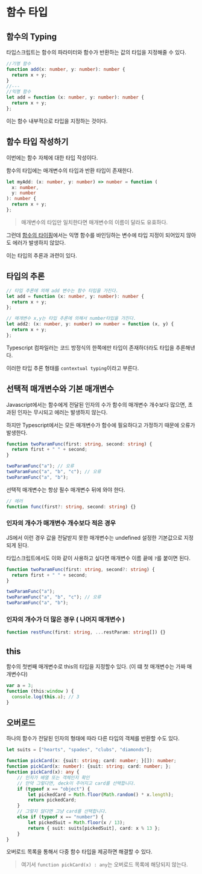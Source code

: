# 함수 타입

## 함수의 Typing

타입스크립트는 함수의 파라미터와 함수가 반환하는 값의 타입을 지정해줄 수 있다.

```ts
//기명 함수
function add(x: number, y: number): number {
  return x + y;
}
//---
//익명 함수
let add = function (x: number, y: number): number {
  return x + y;
};
```

이는 함수 내부적으로 타입을 지정하는 것이다.

## 함수 타입 작성하기

이번에는 함수 자체에 대한 타입 작성이다.

함수의 타입에는 매개변수의 타입과 반환 타입이 존재한다.

```ts
let myAdd: (x: number, y: number) => number = function (
  x: number,
  y: number
): number {
  return x + y;
};
```

> 매개변수의 타입만 일치한다면 매개변수의 이름이 달라도 유효하다.

그런데 [함수의 타이핑](#함수의-typing)에서는 익명 함수를 바인딩하는 변수에 타입 지정이 되어있지 않아도 에러가 발생하지 않았다.

이는 타입의 추론과 과련이 있다.

## 타입의 추론

```ts
// 타입 추론에 의해 add 변수는 함수 타입을 가진다.
let add = function (x: number, y: number): number {
  return x + y;
};

// 매개변수 x,y는 타입 추론에 의해서 number타입을 가진다.
let add2: (x: number, y: number) => number = function (x, y) {
  return x + y;
};
```

Typescript 컴파일러는 코드 방정식의 한쪽에만 타입이 존재하더라도 타입을 추론해낸다.

이러한 타입 추론 형태를 `contextual typing`이라고 부른다.

## 선택적 매개변수와 기본 매개변수

Javascript에서는 함수에게 전달된 인자의 수가 함수의 매개변수 개수보다 많으면, 초과된 인자는 무시되고 에러는 발생하지 않는다.

하지만 Typescript에서는 모든 매개변수가 함수에 필요하다고 가정하기 때문에 오류가 발생한다.

```ts
function twoParamFunc(first: string, second: string) {
  return first + " " + second;
}

twoParamFunc("a"); // 오류
twoParamFunc("a", "b", "c"); // 오류
twoParamFunc("a", "b");
```

선택적 매개변수는 항상 필수 매개변수 뒤에 와야 한다.

```ts
// 에러
function func(first?: string, second: string) {}
```

### 인자의 개수가 매개변수 개수보다 적은 경우

JS에서 이런 경우 값을 전달받지 못한 매개변수는 undefined 설정한 기본값으로 지정되게 된다.

타입스크립트에서도 이와 같이 사용하고 싶다면 매개변수 이름 끝에 `?`를 붙이면 된다.

```ts
function twoParamFunc(first: string, second?: string) {
  return first + " " + second;
}

twoParamFunc("a");
twoParamFunc("a", "b", "c"); // 오류
twoParamFunc("a", "b");
```

### 인자의 개수가 더 많은 경우 ( 나머지 매개변수 )

```ts
function restFunc(first: string, ...restParam: string[]) {}
```

## this

함수의 첫번째 매개변수로 this의 타입을 지정할수 있다. (이 떄 첫 매개변수는 가짜 매개변수다)

```ts
var a = 3;
function (this:window ) {
  console.log(this.a); // 3
}
```


## 오버로드
하나의 함수가 전달된 인자의 형태에 따라 다른 타입의 객체를 반환할 수도 있다.

```ts
let suits = ["hearts", "spades", "clubs", "diamonds"];

function pickCard(x: {suit: string; card: number; }[]): number;
function pickCard(x: number): {suit: string; card: number; };
function pickCard(x): any {
    // 인자가 배열 또는 객체인지 확인
    // 만약 그렇다면, deck이 주어지고 card를 선택합니다.
    if (typeof x == "object") {
        let pickedCard = Math.floor(Math.random() * x.length);
        return pickedCard;
    }
    // 그렇지 않다면 그냥 card를 선택합니다.
    else if (typeof x == "number") {
        let pickedSuit = Math.floor(x / 13);
        return { suit: suits[pickedSuit], card: x % 13 };
    }
}
```

오버로드 목록을 통해서 다중 함수 타입을 제공하면 해결할 수 있다.

> 여기서 `function pickCard(x) : any`는 오버로드 목록에 해당되지 않는다.
